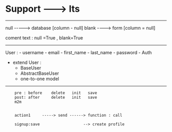 # Support ---> lts 
-------------
null -----> database [column - null]
blank ----> form [column = null]


coment 
    text : null =True , blank=True

-------------
User :
    - username
    - email 
    - first_name
    - last_name
    - password 
    - Auth 


- extend User : 
    - BaseUser
    - AbstractBaseUser
    - one-to-one model

-----------------------------
        pre : before    delete   init   save
        post: after     delete   init   save 
        m2m


        action1     -----> send ------> function : call

        signup:save                   --> create profile